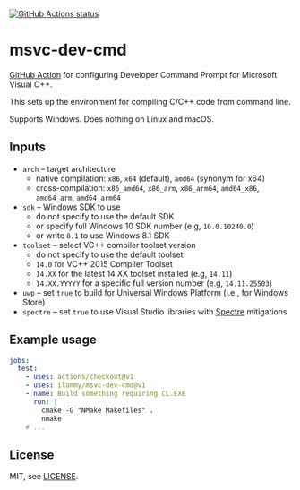 <a href="https://github.com/ilammy/msvc-dev-cmd"><img alt="GitHub Actions status" src="https://github.com/ilammy/msvc-dev-cmd/workflows/setup-nasm/badge.svg"></a>

# msvc-dev-cmd

[GitHub Action](https://github.com/features/actions) for configuring Developer Command Prompt for Microsoft Visual C++.

This sets up the environment for compiling C/C++ code from command line.

Supports Windows. Does nothing on Linux and macOS.

## Inputs

- `arch` – target architecture
  - native compilation: `x86`, `x64` (default), `amd64` (synonym for x64)
  - cross-compilation: `x86_amd64`, `x86_arm`, `x86_arm64`,
  	`amd64_x86`, `amd64_arm`, `amd64_arm64`
- `sdk` – Windows SDK to use
  - do not specify to use the default SDK
  - or specify full Windows 10 SDK number (e.g, `10.0.10240.0`)
  - or write `8.1` to use Windows 8.1 SDK
- `toolset` – select VC++ compiler toolset version
  - do not specify to use the default toolset
  - `14.0` for VC++ 2015 Compiler Toolset
  - `14.XX` for the latest 14.XX toolset installed (e.g, `14.11`)
  - `14.XX.YYYYY` for a specific full version number (e.g, `14.11.25503`)
- `uwp` – set `true` to build for Universal Windows Platform (i.e., for Windows Store)
- `spectre` – set `true` to use Visual Studio libraries with [Spectre](https://meltdownattack.com) mitigations

## Example usage

```yaml
jobs:
  test:
    - uses: actions/checkout@v1
    - uses: ilammy/msvc-dev-cmd@v1
    - name: Build something requiring CL.EXE
      run: |
        cmake -G "NMake Makefiles" .
        nmake
    # ...
```

## License

MIT, see [LICENSE](LICENSE).
